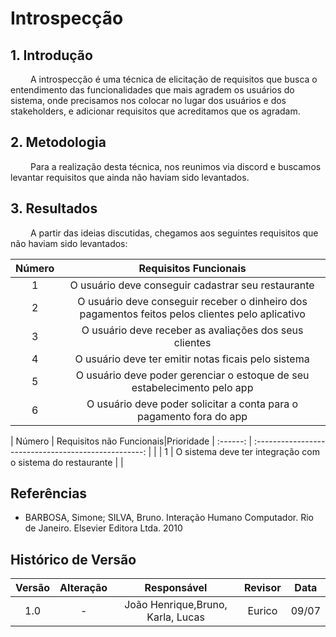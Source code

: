 # Introspecção

## 1. Introdução

&emsp;&emsp; A introspecção é uma técnica de elicitação de requisitos que busca o entendimento das funcionalidades que mais agradem os usuários do sistema, onde precisamos nos colocar no lugar dos usuários e dos stakeholders, e adicionar requisitos que acreditamos que os agradam.

## 2. Metodologia

&emsp;&emsp; Para a realização desta técnica, nos reunimos via discord e buscamos levantar requisitos que ainda não haviam sido levantados.

## 3. Resultados 

&emsp;&emsp; A partir das ideias discutidas, chegamos aos seguintes requisitos que não haviam sido levantados:

| Número | Requisitos Funcionais                                         |
| :------: | :--------------------------------------------------: |
| 1    | O usuário deve conseguir cadastrar seu restaurante |
| 2    | O usuário deve conseguir receber o dinheiro dos pagamentos feitos pelos clientes pelo aplicativo |
| 3    | O usuário deve receber as avaliações dos seus clientes |
| 4    | O usuário deve ter emitir notas ficais pelo sistema |
| 5    | O usuário deve poder gerenciar o estoque de seu estabelecimento pelo app |
| 6    | O usuário deve poder solicitar a conta para o pagamento fora do app |

| Número | Requisitos não Funcionais|Prioridade
| :------: | :--------------------------------------------------: |   |
| 1    | O sistema deve ter integração com o sistema do restaurante |  |

## Referências
- BARBOSA, Simone; SILVA, Bruno. Interação Humano Computador. Rio de Janeiro. Elsevier Editora Ltda. 2010


## Histórico de Versão

| Versão |                Alteração               | Responsável |         Revisor        |  Data |
|:------:|:--------------------------------------:|:-----------:|:----------------------:|:-----:|
|   1.0  |                    -                   |    João Henrique,Bruno, Karla, Lucas  | Eurico | 09/07 |
